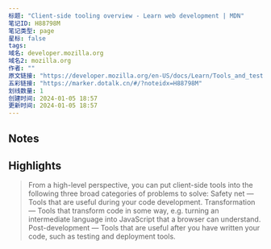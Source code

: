 ```yaml
---
标题: "Client-side tooling overview - Learn web development | MDN"
笔记ID: H88798M
笔记类型: page
星标: false
tags: 
域名: developer.mozilla.org
域名2: mozilla.org
作者: ""
原文链接: "https://developer.mozilla.org/en-US/docs/Learn/Tools_and_testing/Understanding_client-side_tools/Overview"
五彩链接: "https://marker.dotalk.cn/#/?noteidx=H88798M"
划线数量: 1
创建时间: 2024-01-05 18:57
更新时间: 2024-01-05 18:57
---
```


## Notes


## Highlights
> From a high-level perspective, you can put client-side tools into the following three broad categories of problems to solve:
> Safety net — Tools that are useful during your code development.
> Transformation — Tools that transform code in some way, e.g. turning an intermediate language into JavaScript that a browser can understand.
> Post-development — Tools that are useful after you have written your code, such as testing and deployment tools.

